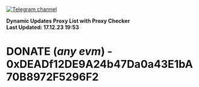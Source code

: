 [![Telegram channel](https://img.shields.io/endpoint?url=https://runkit.io/damiankrawczyk/telegram-badge/branches/master?url=https://t.me/n4z4v0d)](https://t.me/n4z4v0d) 

**Dynamic Updates Proxy List with Proxy Checker**  
**Last Updated: 17.12.23 19:53**

# DONATE (_any evm_) - 0xDEADf12DE9A24b47Da0a43E1bA70B8972F5296F2
